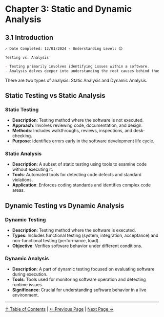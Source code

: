 # Chapter 3: Static and Dynamic Analysis

## 3.1 Introduction

```markdown
✓ Date Completed: 12/01/2024 - Understanding Level: 😊
```

```markdown
Testing vs. Analysis

- Testing primarily involves identifying issues within a software.
- Analysis delves deeper into understanding the root causes behind those issues.
```

There are two types of analysis: Static Analysis and Dynamic Analysis.

## Static Testing vs Static Analysis

### Static Testing

- **Description**: Testing method where the software is not executed.
- **Approach**: Involves reviewing code, documentation, and design.
- **Methods**: Includes walkthroughs, reviews, inspections, and desk-checking.
- **Purpose**: Identifies errors early in the software development life cycle.

### Static Analysis

- **Description**: A subset of static testing using tools to examine code without executing it.
- **Tools**: Automated tools for detecting code defects and standard violations.
- **Application**: Enforces coding standards and identifies complex code areas.

## Dynamic Testing vs Dynamic Analysis

### Dynamic Testing

- **Description**: Testing method where the software is executed.
- **Types**: Includes functional testing (system, integration, acceptance) and non-functional testing (performance, load).
- **Objective**: Verifies software behavior under different conditions.

### Dynamic Analysis

- **Description**: A part of dynamic testing focused on evaluating software during execution.
- **Tools**: Tools used for monitoring software operation and detecting runtime issues.
- **Significance**: Crucial for understanding software behavior in a live environment.

---

[↑ Table of Contents](../../README.md#table-of-contents) | [← Previous Page](../2-white-box-test-techniques/2.8-selecting-a-white-box-test-technique.md) | [Next Page →](3.2-static-analysis.md)
